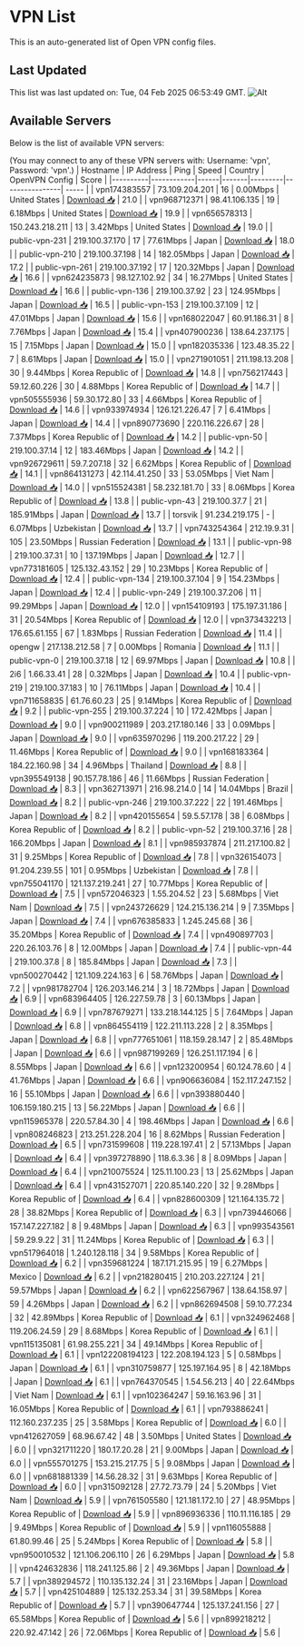 # VPN List

This is an auto-generated list of Open VPN config files.

## Last Updated

This list was last updated on: Tue, 04 Feb 2025 06:53:49 GMT.
![Alt](https://repobeats.axiom.co/api/embed/186b98318ef1479477931607c1ad7d823f12451f.svg "Repobeats analytics image")

## Available Servers

Below is the list of available VPN servers:

(You may connect to any of these VPN servers with: Username: 'vpn', Password: 'vpn'.)
| Hostname | IP Address | Ping | Speed | Country | OpenVPN Config | Score |
|----------|------------|------|-------|---------|----------------| ----- |
| vpn174383557 | 73.109.204.201 | 16 | 0.00Mbps | United States | [Download 📥](./configs/server_0_US.ovpn) | 21.0 |
| vpn968712371 | 98.41.106.135 | 19 | 6.18Mbps | United States | [Download 📥](./configs/server_1_US.ovpn) | 19.9 |
| vpn656578313 | 150.243.218.211 | 13 | 3.42Mbps | United States | [Download 📥](./configs/server_2_US.ovpn) | 19.0 |
| public-vpn-231 | 219.100.37.170 | 17 | 77.61Mbps | Japan | [Download 📥](./configs/server_3_JP.ovpn) | 18.0 |
| public-vpn-210 | 219.100.37.198 | 14 | 182.05Mbps | Japan | [Download 📥](./configs/server_4_JP.ovpn) | 17.2 |
| public-vpn-261 | 219.100.37.192 | 17 | 120.32Mbps | Japan | [Download 📥](./configs/server_5_JP.ovpn) | 16.6 |
| vpn624235873 | 98.127.102.92 | 34 | 16.27Mbps | United States | [Download 📥](./configs/server_6_US.ovpn) | 16.6 |
| public-vpn-136 | 219.100.37.92 | 23 | 124.95Mbps | Japan | [Download 📥](./configs/server_7_JP.ovpn) | 16.5 |
| public-vpn-153 | 219.100.37.109 | 12 | 47.01Mbps | Japan | [Download 📥](./configs/server_8_JP.ovpn) | 15.6 |
| vpn168022047 | 60.91.186.31 | 8 | 7.76Mbps | Japan | [Download 📥](./configs/server_9_JP.ovpn) | 15.4 |
| vpn407900236 | 138.64.237.175 | 15 | 7.15Mbps | Japan | [Download 📥](./configs/server_10_JP.ovpn) | 15.0 |
| vpn182035336 | 123.48.35.22 | 7 | 8.61Mbps | Japan | [Download 📥](./configs/server_11_JP.ovpn) | 15.0 |
| vpn271901051 | 211.198.13.208 | 30 | 9.44Mbps | Korea Republic of | [Download 📥](./configs/server_12_KR.ovpn) | 14.8 |
| vpn756217443 | 59.12.60.226 | 30 | 4.88Mbps | Korea Republic of | [Download 📥](./configs/server_13_KR.ovpn) | 14.7 |
| vpn505555936 | 59.30.172.80 | 33 | 4.66Mbps | Korea Republic of | [Download 📥](./configs/server_14_KR.ovpn) | 14.6 |
| vpn933974934 | 126.121.226.47 | 7 | 6.41Mbps | Japan | [Download 📥](./configs/server_15_JP.ovpn) | 14.4 |
| vpn890773690 | 220.116.226.67 | 28 | 7.37Mbps | Korea Republic of | [Download 📥](./configs/server_16_KR.ovpn) | 14.2 |
| public-vpn-50 | 219.100.37.14 | 12 | 183.46Mbps | Japan | [Download 📥](./configs/server_17_JP.ovpn) | 14.2 |
| vpn926729611 | 59.7.207.18 | 32 | 6.62Mbps | Korea Republic of | [Download 📥](./configs/server_18_KR.ovpn) | 14.1 |
| vpn864131273 | 42.114.41.250 | 33 | 53.05Mbps | Viet Nam | [Download 📥](./configs/server_19_VN.ovpn) | 14.0 |
| vpn515524381 | 58.232.181.70 | 33 | 8.06Mbps | Korea Republic of | [Download 📥](./configs/server_20_KR.ovpn) | 13.8 |
| public-vpn-43 | 219.100.37.7 | 21 | 185.91Mbps | Japan | [Download 📥](./configs/server_21_JP.ovpn) | 13.7 |
| torsvik | 91.234.219.175 | - | 6.07Mbps | Uzbekistan | [Download 📥](./configs/server_22_UZ.ovpn) | 13.7 |
| vpn743254364 | 212.19.9.31 | 105 | 23.50Mbps | Russian Federation | [Download 📥](./configs/server_23_RU.ovpn) | 13.1 |
| public-vpn-98 | 219.100.37.31 | 10 | 137.19Mbps | Japan | [Download 📥](./configs/server_24_JP.ovpn) | 12.7 |
| vpn773181605 | 125.132.43.152 | 29 | 10.23Mbps | Korea Republic of | [Download 📥](./configs/server_25_KR.ovpn) | 12.4 |
| public-vpn-134 | 219.100.37.104 | 9 | 154.23Mbps | Japan | [Download 📥](./configs/server_26_JP.ovpn) | 12.4 |
| public-vpn-249 | 219.100.37.206 | 11 | 99.29Mbps | Japan | [Download 📥](./configs/server_27_JP.ovpn) | 12.0 |
| vpn154109193 | 175.197.31.186 | 31 | 20.54Mbps | Korea Republic of | [Download 📥](./configs/server_28_KR.ovpn) | 12.0 |
| vpn373432213 | 176.65.61.155 | 67 | 1.83Mbps | Russian Federation | [Download 📥](./configs/server_29_RU.ovpn) | 11.4 |
| opengw | 217.138.212.58 | 7 | 0.00Mbps | Romania | [Download 📥](./configs/server_30_RO.ovpn) | 11.1 |
| public-vpn-0 | 219.100.37.18 | 12 | 69.97Mbps | Japan | [Download 📥](./configs/server_31_JP.ovpn) | 10.8 |
| 2i6 | 1.66.33.41 | 28 | 0.32Mbps | Japan | [Download 📥](./configs/server_32_JP.ovpn) | 10.4 |
| public-vpn-219 | 219.100.37.183 | 10 | 76.11Mbps | Japan | [Download 📥](./configs/server_33_JP.ovpn) | 10.4 |
| vpn711658835 | 61.76.60.23 | 25 | 9.14Mbps | Korea Republic of | [Download 📥](./configs/server_34_KR.ovpn) | 9.2 |
| public-vpn-255 | 219.100.37.224 | 10 | 172.42Mbps | Japan | [Download 📥](./configs/server_35_JP.ovpn) | 9.0 |
| vpn900211989 | 203.217.180.146 | 33 | 0.09Mbps | Japan | [Download 📥](./configs/server_36_JP.ovpn) | 9.0 |
| vpn635970296 | 119.200.217.22 | 29 | 11.46Mbps | Korea Republic of | [Download 📥](./configs/server_37_KR.ovpn) | 9.0 |
| vpn168183364 | 184.22.160.98 | 34 | 4.96Mbps | Thailand | [Download 📥](./configs/server_38_TH.ovpn) | 8.8 |
| vpn395549138 | 90.157.78.186 | 46 | 11.66Mbps | Russian Federation | [Download 📥](./configs/server_39_RU.ovpn) | 8.3 |
| vpn362713971 | 216.98.214.0 | 14 | 14.04Mbps | Brazil | [Download 📥](./configs/server_40_BR.ovpn) | 8.2 |
| public-vpn-246 | 219.100.37.222 | 22 | 191.46Mbps | Japan | [Download 📥](./configs/server_41_JP.ovpn) | 8.2 |
| vpn420155654 | 59.5.57.178 | 38 | 6.08Mbps | Korea Republic of | [Download 📥](./configs/server_42_KR.ovpn) | 8.2 |
| public-vpn-52 | 219.100.37.16 | 28 | 166.20Mbps | Japan | [Download 📥](./configs/server_43_JP.ovpn) | 8.1 |
| vpn985937874 | 211.217.100.82 | 31 | 9.25Mbps | Korea Republic of | [Download 📥](./configs/server_44_KR.ovpn) | 7.8 |
| vpn326154073 | 91.204.239.55 | 101 | 0.95Mbps | Uzbekistan | [Download 📥](./configs/server_45_UZ.ovpn) | 7.8 |
| vpn755041170 | 121.137.219.241 | 27 | 10.77Mbps | Korea Republic of | [Download 📥](./configs/server_46_KR.ovpn) | 7.5 |
| vpn572046323 | 1.55.204.52 | 23 | 5.68Mbps | Viet Nam | [Download 📥](./configs/server_47_VN.ovpn) | 7.5 |
| vpn243726629 | 124.215.136.214 | 9 | 7.35Mbps | Japan | [Download 📥](./configs/server_48_JP.ovpn) | 7.4 |
| vpn676385833 | 1.245.245.68 | 36 | 35.20Mbps | Korea Republic of | [Download 📥](./configs/server_49_KR.ovpn) | 7.4 |
| vpn490897703 | 220.26.103.76 | 8 | 12.00Mbps | Japan | [Download 📥](./configs/server_50_JP.ovpn) | 7.4 |
| public-vpn-44 | 219.100.37.8 | 8 | 185.84Mbps | Japan | [Download 📥](./configs/server_51_JP.ovpn) | 7.3 |
| vpn500270442 | 121.109.224.163 | 6 | 58.76Mbps | Japan | [Download 📥](./configs/server_52_JP.ovpn) | 7.2 |
| vpn981782704 | 126.203.146.214 | 3 | 18.72Mbps | Japan | [Download 📥](./configs/server_53_JP.ovpn) | 6.9 |
| vpn683964405 | 126.227.59.78 | 3 | 60.13Mbps | Japan | [Download 📥](./configs/server_54_JP.ovpn) | 6.9 |
| vpn787679271 | 133.218.144.125 | 5 | 7.64Mbps | Japan | [Download 📥](./configs/server_55_JP.ovpn) | 6.8 |
| vpn864554119 | 122.211.113.228 | 2 | 8.35Mbps | Japan | [Download 📥](./configs/server_56_JP.ovpn) | 6.8 |
| vpn777651061 | 118.159.28.147 | 2 | 85.48Mbps | Japan | [Download 📥](./configs/server_57_JP.ovpn) | 6.6 |
| vpn987199269 | 126.251.117.194 | 6 | 8.55Mbps | Japan | [Download 📥](./configs/server_58_JP.ovpn) | 6.6 |
| vpn123200954 | 60.124.78.60 | 4 | 41.76Mbps | Japan | [Download 📥](./configs/server_59_JP.ovpn) | 6.6 |
| vpn906636084 | 152.117.247.152 | 16 | 55.10Mbps | Japan | [Download 📥](./configs/server_60_JP.ovpn) | 6.6 |
| vpn393880440 | 106.159.180.215 | 13 | 56.22Mbps | Japan | [Download 📥](./configs/server_61_JP.ovpn) | 6.6 |
| vpn115965378 | 220.57.84.30 | 4 | 198.46Mbps | Japan | [Download 📥](./configs/server_62_JP.ovpn) | 6.6 |
| vpn808246823 | 213.251.228.204 | 16 | 8.62Mbps | Russian Federation | [Download 📥](./configs/server_63_RU.ovpn) | 6.5 |
| vpn731599608 | 119.228.197.41 | 2 | 57.13Mbps | Japan | [Download 📥](./configs/server_64_JP.ovpn) | 6.4 |
| vpn397278890 | 118.6.3.36 | 8 | 8.09Mbps | Japan | [Download 📥](./configs/server_65_JP.ovpn) | 6.4 |
| vpn210075524 | 125.11.100.23 | 13 | 25.62Mbps | Japan | [Download 📥](./configs/server_66_JP.ovpn) | 6.4 |
| vpn431527071 | 220.85.140.220 | 32 | 9.28Mbps | Korea Republic of | [Download 📥](./configs/server_67_KR.ovpn) | 6.4 |
| vpn828600309 | 121.164.135.72 | 28 | 38.82Mbps | Korea Republic of | [Download 📥](./configs/server_68_KR.ovpn) | 6.3 |
| vpn739446066 | 157.147.227.182 | 8 | 9.48Mbps | Japan | [Download 📥](./configs/server_69_JP.ovpn) | 6.3 |
| vpn993543561 | 59.29.9.22 | 31 | 11.24Mbps | Korea Republic of | [Download 📥](./configs/server_70_KR.ovpn) | 6.3 |
| vpn517964018 | 1.240.128.118 | 34 | 9.58Mbps | Korea Republic of | [Download 📥](./configs/server_71_KR.ovpn) | 6.2 |
| vpn359681224 | 187.171.215.95 | 19 | 6.27Mbps | Mexico | [Download 📥](./configs/server_72_MX.ovpn) | 6.2 |
| vpn218280415 | 210.203.227.124 | 21 | 59.57Mbps | Japan | [Download 📥](./configs/server_73_JP.ovpn) | 6.2 |
| vpn622567967 | 138.64.158.97 | 59 | 4.26Mbps | Japan | [Download 📥](./configs/server_74_JP.ovpn) | 6.2 |
| vpn862694508 | 59.10.77.234 | 32 | 42.89Mbps | Korea Republic of | [Download 📥](./configs/server_75_KR.ovpn) | 6.1 |
| vpn324962468 | 119.206.24.59 | 29 | 8.68Mbps | Korea Republic of | [Download 📥](./configs/server_76_KR.ovpn) | 6.1 |
| vpn115135081 | 61.98.255.221 | 34 | 49.14Mbps | Korea Republic of | [Download 📥](./configs/server_77_KR.ovpn) | 6.1 |
| vpn122208194123 | 122.208.194.123 | 5 | 0.58Mbps | Japan | [Download 📥](./configs/server_78_JP.ovpn) | 6.1 |
| vpn310759877 | 125.197.164.95 | 8 | 42.18Mbps | Japan | [Download 📥](./configs/server_79_JP.ovpn) | 6.1 |
| vpn764370545 | 1.54.56.213 | 40 | 22.64Mbps | Viet Nam | [Download 📥](./configs/server_80_VN.ovpn) | 6.1 |
| vpn102364247 | 59.16.163.96 | 31 | 16.05Mbps | Korea Republic of | [Download 📥](./configs/server_81_KR.ovpn) | 6.1 |
| vpn793886241 | 112.160.237.235 | 25 | 3.58Mbps | Korea Republic of | [Download 📥](./configs/server_82_KR.ovpn) | 6.0 |
| vpn412627059 | 68.96.67.42 | 48 | 3.50Mbps | United States | [Download 📥](./configs/server_83_US.ovpn) | 6.0 |
| vpn321711220 | 180.17.20.28 | 21 | 9.00Mbps | Japan | [Download 📥](./configs/server_84_JP.ovpn) | 6.0 |
| vpn555701275 | 153.215.217.75 | 5 | 9.08Mbps | Japan | [Download 📥](./configs/server_85_JP.ovpn) | 6.0 |
| vpn681881339 | 14.56.28.32 | 31 | 9.63Mbps | Korea Republic of | [Download 📥](./configs/server_86_KR.ovpn) | 6.0 |
| vpn315092128 | 27.72.73.79 | 24 | 5.20Mbps | Viet Nam | [Download 📥](./configs/server_87_VN.ovpn) | 5.9 |
| vpn761505580 | 121.181.172.10 | 27 | 48.95Mbps | Korea Republic of | [Download 📥](./configs/server_88_KR.ovpn) | 5.9 |
| vpn896936336 | 110.11.116.185 | 29 | 9.49Mbps | Korea Republic of | [Download 📥](./configs/server_89_KR.ovpn) | 5.9 |
| vpn116055888 | 61.80.99.46 | 25 | 5.24Mbps | Korea Republic of | [Download 📥](./configs/server_90_KR.ovpn) | 5.8 |
| vpn950010532 | 121.106.206.110 | 26 | 6.29Mbps | Japan | [Download 📥](./configs/server_91_JP.ovpn) | 5.8 |
| vpn424632836 | 118.241.125.86 | 2 | 49.36Mbps | Japan | [Download 📥](./configs/server_92_JP.ovpn) | 5.7 |
| vpn389294572 | 110.135.132.24 | 31 | 23.16Mbps | Japan | [Download 📥](./configs/server_93_JP.ovpn) | 5.7 |
| vpn425104889 | 125.132.253.34 | 31 | 39.58Mbps | Korea Republic of | [Download 📥](./configs/server_94_KR.ovpn) | 5.7 |
| vpn390647744 | 125.137.241.156 | 27 | 65.58Mbps | Korea Republic of | [Download 📥](./configs/server_95_KR.ovpn) | 5.6 |
| vpn899218212 | 220.92.47.142 | 26 | 72.06Mbps | Korea Republic of | [Download 📥](./configs/server_96_KR.ovpn) | 5.6 |
